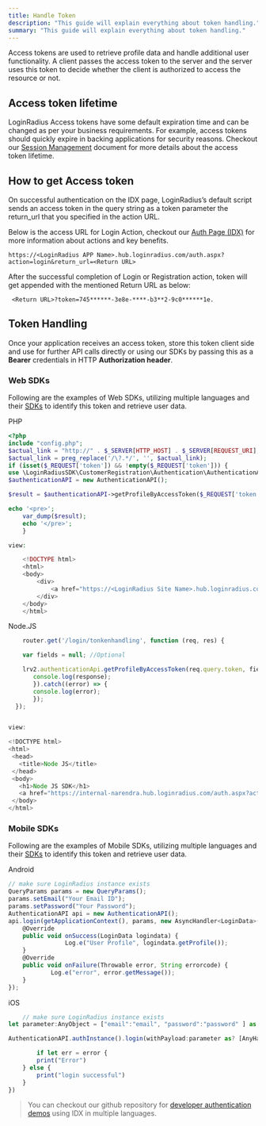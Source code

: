 ```yaml
---
title: Handle Token
description: "This guide will explain everything about token handling."
summary: "This guide will explain everything about token handling."
---
```



Access tokens are used to retrieve profile data and handle additional user functionality. A client passes the access token to the server and the server uses this token to decide whether the client is authorized to access the resource or not.

## Access token lifetime

LoginRadius Access tokens have some default expiration time and can be changed as per your business requirements. For example, access tokens should quickly expire in backing applications for security reasons.
Checkout our [Session Management](/security/session-management/) document for more details about the access token lifetime.

## How to get Access token

On successful authentication on the IDX page, LoginRadius’s default script sends an access token in the query string as a token parameter the return_url that you specified in the action URL. 

Below is the access URL for Login Action, checkout our [Auth Page (IDX)](/concepts/idx-overview/) for more information about actions and key benefits.

```
https://<LoginRadius APP Name>.hub.loginradius.com/auth.aspx?action=login&return_url=<Return URL>
```

After the successful completion of Login or Registration action, token will get appended with the mentioned Return URL as below:

` <Return URL>?token=745******-3e8e-****-b3**2-9c0******1e.`


## Token Handling

Once your application receives an access token, store this token client side and use for further API calls directly or using our SDKs by passing this as a **Bearer** credentials in HTTP **Authorization header**.

### Web SDKs

Following are the examples of Web SDKs, utilizing multiple languages and their [SDKs](/sdk-libraries/overview/) to identify this token and retrieve user data.

PHP
```PHP
<?php
include "config.php";
$actual_link = "http://" . $_SERVER[HTTP_HOST] . $_SERVER[REQUEST_URI];
$actual_link = preg_replace('/\?.*/', '', $actual_link);
if (isset($_REQUEST['token']) && !empty($_REQUEST['token'])) {
use \LoginRadiusSDK\CustomerRegistration\Authentication\AuthenticationAPI;
$authenticationAPI = new AuthenticationAPI(); 

$result = $authenticationAPI->getProfileByAccessToken($_REQUEST['token'],null);

echo '<pre>';
    var_dump($result);
    echo '</pre>';
    }

view:

    <!DOCTYPE html>
    <html>
    <body>
        <div>
            <a href="https://<LoginRadius Site Name>.hub.loginradius.com/auth.aspx?action=login&return_url=<Your Website Domain>.index.php">Login</a>
        </div>
    </body>
    </html>
```

Node.JS
```js
    router.get('/login/tonkenhandling', function (req, res) {

    var fields = null; //Optional

    lrv2.authenticationApi.getProfileByAccessToken(req.query.token, fields).then((response) => {
       console.log(response);
       }).catch((error) => {
       console.log(error);
       });
  });


view:

<!DOCTYPE html>
<html>
 <head>
   <title>Node JS</title>
 </head>
 <body>
   <h1>Node JS SDK</h1>
   <a href="https://internal-narendra.hub.loginradius.com/auth.aspx?action=login&return_url=http://localhost:3000/login/tonkenhandling">Login</a><p>To get the profile....</p>
 </body>
</html>
```


### Mobile SDKs
Following are the examples of Mobile SDKs, utilizing multiple languages and their [SDKs](/mobile-sdk-libraries/android-library/) to identify this token and retrieve user data.

Android

```js
// make sure LoginRadius instance exists
QueryParams params = new QueryParams();
params.setEmail("Your Email ID");
params.setPassword("Your Password");
AuthenticationAPI api = new AuthenticationAPI();
api.login(getApplicationContext(), params, new AsyncHandler<LoginData>() {
    @Override
    public void onSuccess(LoginData logindata) {
                Log.e("User Profile", logindata.getProfile());
    }
    @Override
    public void onFailure(Throwable error, String errorcode) {
            Log.e("error", error.getMessage());
    }
});
```

iOS
```js
	// make sure LoginRadius instance exists
let parameter:AnyObject = ["email":"email", "password":"password" ] as AnyObject

AuthenticationAPI.authInstance().login(withPayload:parameter as? [AnyHashable : Any], loginurl:nil, emailtemplate:nil, smstemplate:nil, g_recaptcha_response:nil,completionHandler: { (data, error) in

        if let err = error {
        print("Error")
    } else {
        print("login successful")
    }
})
```


> You can checkout our github repository for [developer authentication demos](https://github.com/LoginRadius/developer-authentication-demos) using IDX in multiple languages.
